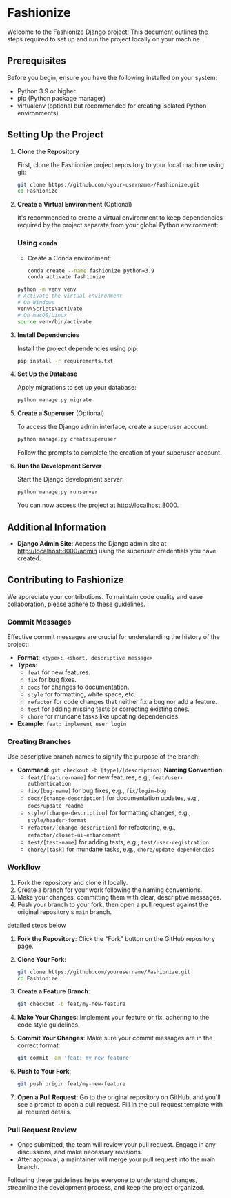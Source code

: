 # Fashionize
Welcome to the Fashionize Django project! This document outlines the steps required to set up and run the project locally on your machine.

## Prerequisites

Before you begin, ensure you have the following installed on your system:
- Python 3.9 or higher
- pip (Python package manager)
- virtualenv (optional but recommended for creating isolated Python environments)

## Setting Up the Project

1. **Clone the Repository**

   First, clone the Fashionize project repository to your local machine using git:

   ```bash
   git clone https://github.com/<your-username>/Fashionize.git
   cd Fashionize
   ```

2. **Create a Virtual Environment** (Optional)

   It's recommended to create a virtual environment to keep dependencies required by the project separate from your global Python environment:

   ### Using `conda`

   - Create a Conda environment:

     ```bash
     conda create --name fashionize python=3.9
     conda activate fashionize
     ```

 

   ```bash
   python -m venv venv
   # Activate the virtual environment
   # On Windows
   venv\Scripts\activate
   # On macOS/Linux
   source venv/bin/activate
   ```

3. **Install Dependencies**

   Install the project dependencies using pip:

   ```bash
   pip install -r requirements.txt
   ```

4. **Set Up the Database**

   Apply migrations to set up your database:

   ```bash
   python manage.py migrate
   ```

5. **Create a Superuser** (Optional)

   To access the Django admin interface, create a superuser account:

   ```bash
   python manage.py createsuperuser
   ```

   Follow the prompts to complete the creation of your superuser account.

6. **Run the Development Server**

   Start the Django development server:

   ```bash
   python manage.py runserver
   ```

   You can now access the project at [http://localhost:8000](http://localhost:8000).

## Additional Information

- **Django Admin Site**: Access the Django admin site at [http://localhost:8000/admin](http://localhost:8000/admin) using the superuser credentials you have created.

## Contributing to Fashionize

We appreciate your contributions. To maintain code quality and ease collaboration, please adhere to these guidelines.

### Commit Messages

Effective commit messages are crucial for understanding the history of the project:

- **Format**: `<type>: <short, descriptive message>`
- **Types**:
  - `feat` for new features.
  - `fix` for bug fixes.
  - `docs` for changes to documentation.
  - `style` for formatting, white space, etc.
  - `refactor` for code changes that neither fix a bug nor add a feature.
  - `test` for adding missing tests or correcting existing ones.
  - `chore` for mundane tasks like updating dependencies.
- **Example**: `feat: implement user login`

### Creating Branches

Use descriptive branch names to signify the purpose of the branch:

- **Command**: `git checkout -b [type]/[description]`
 **Naming Convention**:
  - `feat/[feature-name]` for new features, e.g., `feat/user-authentication`
  - `fix/[bug-name]` for bug fixes, e.g., `fix/login-bug`
  - `docs/[change-description]` for documentation updates, e.g., `docs/update-readme`
  - `style/[change-description]` for formatting changes, e.g., `style/header-format`
  - `refactor/[change-description]` for refactoring, e.g., `refactor/closet-ui-enhancement`
  - `test/[test-name]` for adding tests, e.g., `test/user-registration`
  - `chore/[task]` for mundane tasks, e.g., `chore/update-dependencies`


### Workflow

1. Fork the repository and clone it locally.
2. Create a branch for your work following the naming conventions.
3. Make your changes, committing them with clear, descriptive messages.
4. Push your branch to your fork, then open a pull request against the original repository's `main` branch.

detailed steps below
  

1. **Fork the Repository**: Click the "Fork" button on the GitHub repository page.

2. **Clone Your Fork**:
   ```bash
   git clone https://github.com/yourusername/Fashionize.git
   cd Fashionize
   ```

3. **Create a Feature Branch**:
   ```bash
   git checkout -b feat/my-new-feature
   ```

4. **Make Your Changes**: Implement your feature or fix, adhering to the code style guidelines.

5. **Commit Your Changes**:
   Make sure your commit messages are in the correct format:
   ```bash
   git commit -am 'feat: my new feature'
   ```

6. **Push to Your Fork**:
   ```bash
   git push origin feat/my-new-feature
   ```

7. **Open a Pull Request**:
   Go to the original repository on GitHub, and you'll see a prompt to open a pull request. Fill in the pull request template with all required details.

### Pull Request Review

- Once submitted, the team will review your pull request. Engage in any discussions, and make necessary revisions.
- After approval, a maintainer will merge your pull request into the main branch.

Following these guidelines helps everyone to understand changes, streamline the development process, and keep the project organized. 
```

